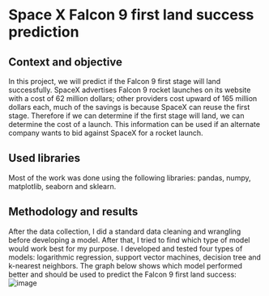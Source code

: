 # Space X Falcon 9 first land success prediction

## Context and objective

In this project, we will predict if the Falcon 9 first stage will land successfully. SpaceX advertises Falcon 9 rocket launches on its website with a cost of 62 million dollars; other providers cost upward of 165 million dollars each, much of the savings is because SpaceX can reuse the first stage. Therefore if we can determine if the first stage will land, we can determine the cost of a launch. This information can be used if an alternate company wants to bid against SpaceX for a rocket launch.

## Used libraries

Most of the work was done using the following libraries: pandas, numpy, matplotlib, seaborn and sklearn.

## Methodology and results

After the data collection, I did a standard data cleaning and wrangling before developing a model. After that, I tried to find which type of model would work best for my purpose. I developed and tested four types of models: logarithmic regression, support vector machines, decision tree and k-nearest neighbors. The graph below shows which model performed better and should be used to predict the Falcon 9 first land success:
![image](https://github.com/yfaleiro/Modeling-a-Space-X-Falcon-9-success-prediction/assets/116303455/9cf57cae-c812-442a-be58-faa3f09305f4)
